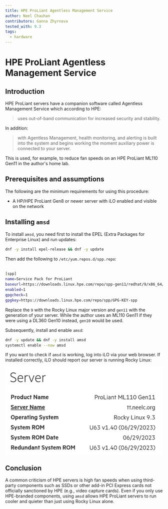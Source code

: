 ```yaml
---
title: HPE ProLiant Agentless Management Service
author: Neel Chauhan
contributors: Ganna Zhyrnova
tested_with: 9.3
tags:
  - hardware
---
```


# HPE ProLiant Agentless Management Service

## Introduction

HPE ProLiant servers have a companion software called Agentless Management Service which according to HPE:

> uses out-of-band communication for increased security and stability.

In addition: 

> with Agentless Management, health monitoring, and alerting is built into the system and begins working the moment auxiliary power is connected to your server.

This is used, for example, to reduce fan speeds on an HPE ProLiant ML110 Gen11 in the author's home lab.

## Prerequisites and assumptions

The following are the minimum requirements for using this procedure:

* A HP/HPE ProLiant Gen8 or newer server with iLO enabled and visible on the network

## Installing `amsd`

To install `amsd`, you need first to install the EPEL (Extra Packages for Enterprise Linux) and run updates:

```bash
dnf -y install epel-release && dnf -y update
```

Then add the following to `/etc/yum.repos.d/spp.repo`:

```bash

[spp]
name=Service Pack for ProLiant
baseurl=https://downloads.linux.hpe.com/repo/spp-gen11/redhat/9/x86_64/current
enabled=1
gpgcheck=1
gpgkey=https://downloads.linux.hpe.com/repo/spp/GPG-KEY-spp 
```

Replace the `9` with the Rocky Linux major version and `gen11` with the generation of your server. While the author uses an ML110 Gen11 if they were using a DL360 Gen10 instead, `gen10` would be used.

Subsequently, install and enable `amsd`:

```bash
dnf -y update && dnf -y install amsd
systemctl enable --now amsd
```

If you want to check if `amsd` is working, log into iLO via your web browser. If installed correctly, iLO should report our server is running Rocky Linux:

![HPE iLO showing Rocky Linux 9.3](../images/hpe_ilo_amsd.png)

## Conclusion

A common criticism of HPE servers is high fan speeds when using third-party components such as SSDs or other add-in PCI Express cards not officially sanctioned by HPE (e.g., video capture cards). Even if you only use HPE-branded components, using `amsd` allows HPE ProLiant servers to run cooler and quieter than just using Rocky Linux alone.
